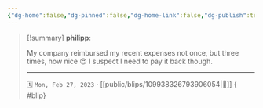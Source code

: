 ```yaml
---
{"dg-home":false,"dg-pinned":false,"dg-home-link":false,"dg-publish":true,"tags":["dgblip"],"disabled rules":["yaml-title","yaml-title-alias","file-name-heading"],"title":"philipp on mastodon @ 2023-02-27","created-date":"2023-02-27T19:22:18","id":109938326793906050,"updated-date":"2025-05-02T08:50:43","dg-path":"blips/109938326793906054.md","permalink":"/blips/109938326793906054/","dgPassFrontmatter":true}
---
```


> [!summary] **philipp**:
>
> My company reimbursed my recent expenses not once, but three times, how nice 😍
> I suspect I need to pay it back though.
> - - -
>
> 🗓️ `Mon, Feb 27, 2023` · [[public/blips/109938326793906054\|🔗]]
{ #blip}

